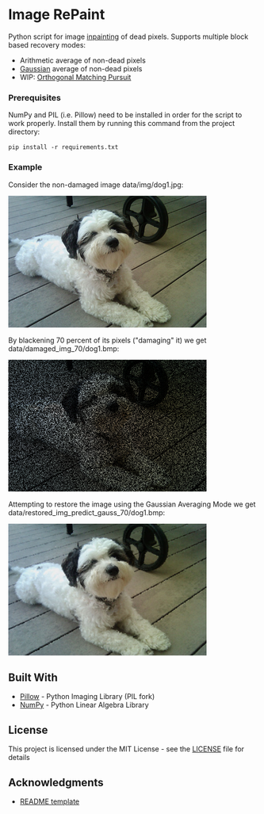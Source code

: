 # Image RePaint

Python script for image [inpainting](https://en.wikipedia.org/wiki/Inpainting) of dead pixels.
Supports multiple block based recovery modes:

* Arithmetic average of non-dead pixels 
* [Gaussian](https://en.wikipedia.org/wiki/Gaussian_blur#Mathematics) average of non-dead pixels
* WIP: [Orthogonal Matching Pursuit](https://en.wikipedia.org/wiki/Matching_pursuit)

### Prerequisites

NumPy and PIL (i.e. Pillow) need to be installed in order for the script to work properly. Install them by running this command from the project directory:

```
pip install -r requirements.txt
```

### Example

Consider the non-damaged image data/img/dog1.jpg:

<img src="data/img/dog1.jpg" width="400" height="266" alt="image could not load">

By blackening 70 percent of its pixels ("damaging" it) we get data/damaged_img_70/dog1.bmp:

<img src="data/damaged_img_70/dog1.bmp" width="400" height="266" alt="image could not load">

Attempting to restore the image using the Gaussian Averaging Mode we get data/restored_img_predict_gauss_70/dog1.bmp:

<img src="data/restored_img_predict_gauss_70/dog1.bmp" width="400" height="266" alt="image could not load">

## Built With

* [Pillow](https://python-pillow.org/) - Python Imaging Library (PIL fork)
* [NumPy](http://www.numpy.org/) - Python Linear Algebra Library

## License

This project is licensed under the MIT License - see the [LICENSE](LICENSE) file for details

## Acknowledgments

* [README template](https://gist.github.com/PurpleBooth/109311bb0361f32d87a2)
